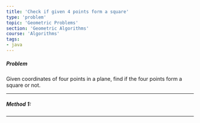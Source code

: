 ```yaml
---
title: 'Check if given 4 points form a square'
type: 'problem'
topic: 'Geometric Problems'
section: 'Geometric Algorithms'
course: 'Algorithms'
tags:
- java
---
```

##### Problem 
Given coordinates of four points in a plane, find if the four points form a square or not.

---
##### Method 1: 


---